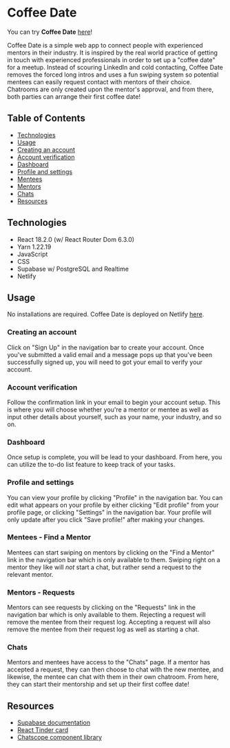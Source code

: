# Coffee Date
You can try **Coffee Date** [here](https://main--stunning-entremet-0abbec.netlify.app)!

Coffee Date is a simple web app to connect people with experienced mentors in their industry. It is inspired by the real world practice of getting in touch with experienced professionals in order to set up a "coffee date" for a meetup. Instead of scouring LinkedIn and cold contacting, Coffee Date removes the forced long intros and uses a fun swiping system so potential mentees can easily request contact with mentors of their choice. Chatrooms are only created upon the mentor's approval, and from there, both parties can arrange their first coffee date!

## Table of Contents
* [Technologies](#technologies)
* [Usage](#usage)
* [Creating an account](#creating-an-account)
* [Account verification](#account-verification)
* [Dashboard](#dashboard)
* [Profile and settings](#profile-and-settings)
* [Mentees](#mentees)
* [Mentors](#mentors)
* [Chats](#chats)
* [Resources](#resources)

## Technologies
* React 18.2.0 (w/ React Router Dom 6.3.0)
* Yarn 1.22.19
* JavaScript
* CSS
* Supabase w/ PostgreSQL and Realtime
* Netlify

## Usage
No installations are required. Coffee Date is deployed on Netlify [here](https://main--stunning-entremet-0abbec.netlify.app).

### Creating an account
Click on "Sign Up" in the navigation bar to create your account. Once you've submitted a valid email and a message pops up that you've been successfully signed up, you will need to got your email to verify your account.

### Account verification
Follow the confirmation link in your email to begin your account setup. This is where you will choose whether you're a mentor or mentee as well as input other details about yourself, such as your name, your industry, and so on.

### Dashboard
Once setup is complete, you will be lead to your dashboard. From here, you can utilize the to-do list feature to keep track of your tasks.

### Profile and settings
You can view your profile by clicking "Profile" in the navigation bar. You can edit what appears on your profile by either clicking "Edit profile" from your profile page, or clicking "Settings" in the navigation bar. Your profile will only update after you click "Save profile!" after making your changes.

### Mentees - Find a Mentor
Mentees can start swiping on mentors by clicking on the "Find a Mentor" link in the navigation bar which is only available to them. Swiping right on a mentor they like will *not* start a chat, but rather send a request to the relevant mentor.

### Mentors - Requests
Mentors can see requests by clicking on the "Requests" link in the navigation bar which is only available to them. Rejecting a request will remove the mentee from their request log. Accepting a request will also remove the mentee from their request log as well as starting a chat.

### Chats
Mentors and mentees have access to the "Chats" page. If a mentor has accepted a request, they can then choose to chat with the new mentee, and likewise, the mentee can chat with them in their own chatroom. From here, they can start their mentorship and set up their first coffee date!

## Resources
* [Supabase documentation](https://supabase.com/docs)
* [React Tinder card](https://www.npmjs.com/package/react-tinder-card)
* [Chatscope component library](https://www.npmjs.com/package/@chatscope/chat-ui-kit-react)